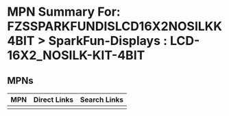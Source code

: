 



# MPN Summary For: FZSSPARKFUNDISLCD16X2NOSILKK4BIT > SparkFun-Displays : LCD-16X2_NOSILK-KIT-4BIT

## MPNs
  

|MPN|Direct Links|Search Links|
| :--- | :--- | :--- |
||||
